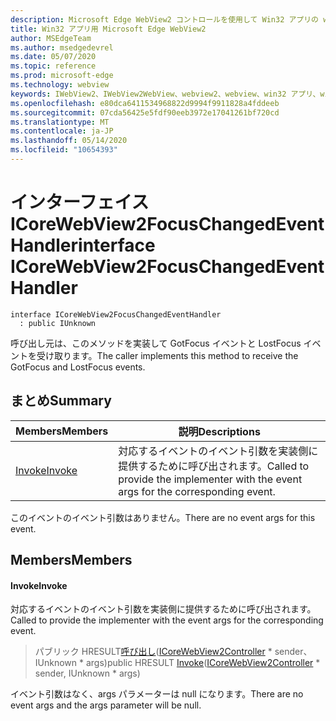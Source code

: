 ```yaml
---
description: Microsoft Edge WebView2 コントロールを使用して Win32 アプリの web コンテンツをホストする
title: Win32 アプリ用 Microsoft Edge WebView2
author: MSEdgeTeam
ms.author: msedgedevrel
ms.date: 05/07/2020
ms.topic: reference
ms.prod: microsoft-edge
ms.technology: webview
keywords: IWebView2、IWebView2WebView、webview2、webview、win32 アプリ、win32、edge、ICoreWebView2、ICoreWebView2Controller、browser control、edge html
ms.openlocfilehash: e80dca6411534968822d9994f9911828a4fddeeb
ms.sourcegitcommit: 07cda56425e5fdf90eeb3972e17041261bf720cd
ms.translationtype: MT
ms.contentlocale: ja-JP
ms.lasthandoff: 05/14/2020
ms.locfileid: "10654393"
---
```

# <span data-ttu-id="82e23-104">インターフェイス ICoreWebView2FocusChangedEventHandler</span><span class="sxs-lookup"><span data-stu-id="82e23-104">interface ICoreWebView2FocusChangedEventHandler</span></span> 

```
interface ICoreWebView2FocusChangedEventHandler
  : public IUnknown
```

<span data-ttu-id="82e23-105">呼び出し元は、このメソッドを実装して GotFocus イベントと LostFocus イベントを受け取ります。</span><span class="sxs-lookup"><span data-stu-id="82e23-105">The caller implements this method to receive the GotFocus and LostFocus events.</span></span>

## <span data-ttu-id="82e23-106">まとめ</span><span class="sxs-lookup"><span data-stu-id="82e23-106">Summary</span></span>

 <span data-ttu-id="82e23-107">Members</span><span class="sxs-lookup"><span data-stu-id="82e23-107">Members</span></span>                        | <span data-ttu-id="82e23-108">説明</span><span class="sxs-lookup"><span data-stu-id="82e23-108">Descriptions</span></span>
--------------------------------|---------------------------------------------
[<span data-ttu-id="82e23-109">Invoke</span><span class="sxs-lookup"><span data-stu-id="82e23-109">Invoke</span></span>](#invoke) | <span data-ttu-id="82e23-110">対応するイベントのイベント引数を実装側に提供するために呼び出されます。</span><span class="sxs-lookup"><span data-stu-id="82e23-110">Called to provide the implementer with the event args for the corresponding event.</span></span>

<span data-ttu-id="82e23-111">このイベントのイベント引数はありません。</span><span class="sxs-lookup"><span data-stu-id="82e23-111">There are no event args for this event.</span></span>

## <span data-ttu-id="82e23-112">Members</span><span class="sxs-lookup"><span data-stu-id="82e23-112">Members</span></span>

#### <span data-ttu-id="82e23-113">Invoke</span><span class="sxs-lookup"><span data-stu-id="82e23-113">Invoke</span></span> 

<span data-ttu-id="82e23-114">対応するイベントのイベント引数を実装側に提供するために呼び出されます。</span><span class="sxs-lookup"><span data-stu-id="82e23-114">Called to provide the implementer with the event args for the corresponding event.</span></span>

> <span data-ttu-id="82e23-115">パブリック HRESULT[呼び出し](#invoke)([ICoreWebView2Controller](icorewebview2controller.md) \* sender、IUnknown \* args)</span><span class="sxs-lookup"><span data-stu-id="82e23-115">public HRESULT [Invoke](#invoke)([ICoreWebView2Controller](icorewebview2controller.md) \* sender, IUnknown \* args)</span></span>

<span data-ttu-id="82e23-116">イベント引数はなく、args パラメーターは null になります。</span><span class="sxs-lookup"><span data-stu-id="82e23-116">There are no event args and the args parameter will be null.</span></span>

